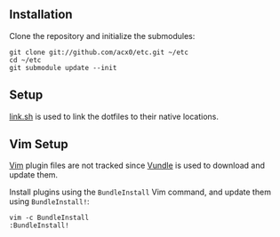 ## Installation
Clone the repository and initialize the submodules:

    git clone git://github.com/acx0/etc.git ~/etc
    cd ~/etc
    git submodule update --init

## Setup
[link.sh] is used to link the dotfiles to their native locations.

## Vim Setup
[Vim] plugin files are not tracked since [Vundle] is used to download and
update them.

Install plugins using the `BundleInstall` Vim command, and update them using
`BundleInstall!`:

    vim -c BundleInstall
    :BundleInstall!

[link.sh]:http://github.com/acx0/link.sh
[Vim]:http://vim.org
[Vundle]:http://github.com/gmarik/vundle
